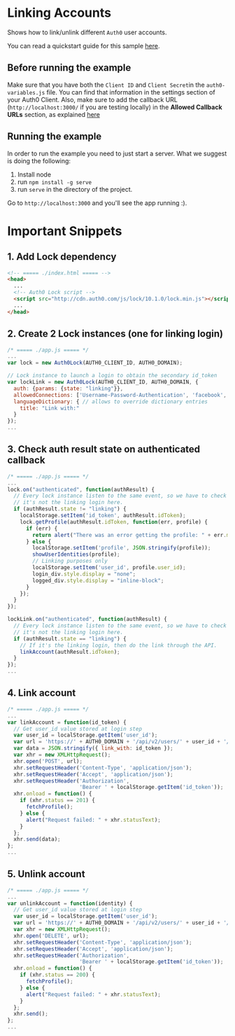 # Linking Accounts

Shows how to link/unlink different `Auth0` user accounts.

You can read a quickstart guide for this sample [here](https://auth0.com/docs/quickstart/spa/vanillajs/05-linking-accounts).

## Before running the example

Make sure that you have both the `Client ID` and `Client Secret`in the `auth0-variables.js` file. You can find that information in the settings section of your Auth0 Client. Also, make sure to add the callback URL (`http://localhost:3000/` if you are testing locally) in the **Allowed Callback URLs** section, as explained [here](https://auth0.com/docs/quickstart/spa/vanillajs/01-login#before-starting)

## Running the example

In order to run the example you need to just start a server. What we suggest is doing the following:

1. Install node
2. run `npm install -g serve`
3. run `serve` in the directory of the project.

Go to `http://localhost:3000` and you'll see the app running :).

# Important Snippets

## 1. Add Lock dependency

```html
<!-- ===== ./index.html ===== -->
<head>
  ...
  <!-- Auth0 Lock script -->
  <script src="http://cdn.auth0.com/js/lock/10.1.0/lock.min.js"></script>
  ...
</head>
```

## 2. Create 2 Lock instances (one for linking login)

```javascript
/* ===== ./app.js ===== */
...
var lock = new Auth0Lock(AUTH0_CLIENT_ID, AUTH0_DOMAIN);

// Lock instance to launch a login to obtain the secondary id_token
var lockLink = new Auth0Lock(AUTH0_CLIENT_ID, AUTH0_DOMAIN, {
  auth: {params: {state: "linking"}},
  allowedConnections: ['Username-Password-Authentication', 'facebook', 'google-oauth2'],
  languageDictionary: { // allows to override dictionary entries
    title: "Link with:"
  }
});
...
```

## 3. Check auth result state on authenticated callback

```javascript
/* ===== ./app.js ===== */
...
lock.on("authenticated", function(authResult) {
  // Every lock instance listen to the same event, so we have to check if
  // it's not the linking login here.
  if (authResult.state != "linking") {
    localStorage.setItem('id_token', authResult.idToken);
    lock.getProfile(authResult.idToken, function(err, profile) {
      if (err) {
        return alert("There was an error getting the profile: " + err.message);
      } else {
        localStorage.setItem('profile', JSON.stringify(profile));
        showUserIdentities(profile);
        // Linking purposes only
        localStorage.setItem('user_id', profile.user_id);
        login_div.style.display = "none";
        logged_div.style.display = "inline-block";
      }
    });
  }
});

lockLink.on("authenticated", function(authResult) {
  // Every lock instance listen to the same event, so we have to check if
  // it's not the linking login here.
  if (authResult.state == "linking") {
    // If it's the linking login, then do the link through the API.
    linkAccount(authResult.idToken);
  }
});
...
```

## 4. Link account

```javascript
/* ===== ./app.js ===== */
...
var linkAccount = function(id_token) {
  // Get user_id value stored at login step
  var user_id = localStorage.getItem('user_id');
  var url = 'https://' + AUTH0_DOMAIN + '/api/v2/users/' + user_id + '/identities';
  var data = JSON.stringify({ link_with: id_token });
  var xhr = new XMLHttpRequest();
  xhr.open('POST', url);
  xhr.setRequestHeader('Content-Type', 'application/json');
  xhr.setRequestHeader('Accept', 'application/json');
  xhr.setRequestHeader('Authorization',
                       'Bearer ' + localStorage.getItem('id_token'));
  xhr.onload = function() {
    if (xhr.status == 201) {
      fetchProfile();
    } else {
      alert("Request failed: " + xhr.statusText);
    }
  };
  xhr.send(data);
};
...
```

## 5. Unlink account

```javascript
/* ===== ./app.js ===== */
...
var unlinkAccount = function(identity) {
  // Get user_id value stored at login step
  var user_id = localStorage.getItem('user_id');
  var url = 'https://' + AUTH0_DOMAIN + '/api/v2/users/' + user_id + '/identities/' + identity.provider + '/' + identity.user_id;
  var xhr = new XMLHttpRequest();
  xhr.open('DELETE', url);
  xhr.setRequestHeader('Content-Type', 'application/json');
  xhr.setRequestHeader('Accept', 'application/json');
  xhr.setRequestHeader('Authorization',
                       'Bearer ' + localStorage.getItem('id_token'));
  xhr.onload = function() {
    if (xhr.status == 200) {
      fetchProfile();
    } else {
      alert("Request failed: " + xhr.statusText);
    }
  };
  xhr.send();
};
...
```
